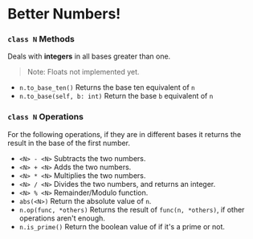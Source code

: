 # Better Numbers!


### ``class N`` Methods
Deals with **integers** in all bases greater than one.
> Note: Floats not implemented yet.

- ``n.to_base_ten()``
Returns the base ten equivalent of ``n``
- ``n.to_base(self, b: int)``
Return the base ``b`` equivalent of ``n``

### ``class N`` Operations
For the following operations, if they are in different bases it returns the result in the base of the first number.
- ``<N> - <N>``
Subtracts the two numbers.
- ``<N> + <N>``
Adds the two numbers.
- ``<N> * <N>``
Multiplies the two numbers.
- ``<N> / <N>``
Divides the two numbers, and returns an integer.
- ``<N> % <N>``
Remainder/Modulo function.
- ``abs(<N>)``
Return the absolute value of ``n``.
- ``n.op(func, *others)``
Returns the result of ``func(n, *others)``, if other operations aren't enough.
- ``n.is_prime()``
Return the boolean value of if it's a prime or not.
